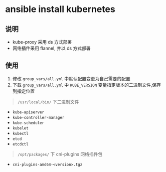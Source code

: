 
# ansible install kubernetes

## 说明

- kube-proxy 采用 ds 方式部署
- 网络插件采用 flannel, 并以 ds 方式部署

## 使用

1. 修改 `group_vars/all.yml` 中默认配置变更为自己需要的配置
2. 下载 `group_vars/all.yml` 中 `KUBE_VERSION` 变量指定版本的二进制文件,保存到指定位置

> `/usr/local/bin/` 下二进制文件

- `kube-apiserver`
- `kube-controller-manager`
- `kube-scheduler`
- `kubelet`
- `kubectl`
- `etcd`
- `etcdctl`

> `/opt/packages/` 下 cni-plugins 网络插件包

- `cni-plugins-amd64-<version>.tgz`
